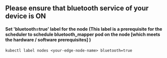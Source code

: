 ## Please ensure that bluetooth service of your device is ON

#### Set 'bluetooth=true' label for the node (This label is a prerequisite for the scheduler to schedule bluetooth_mapper pod on the node [which meets the hardware / software prerequisites] )

```
kubectl label nodes <your-edge-node-name> bluetooth=true
```